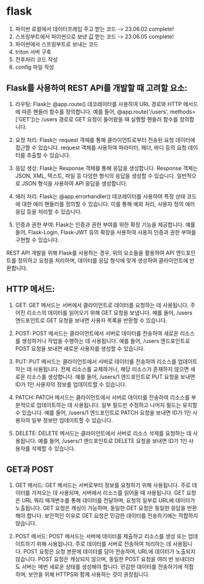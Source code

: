 # flask

1. 파이썬 로컬에서 데이터프레임 주고 받는 코드 -> 23.06.02 complete!
2. 스프링부트에서 파이썬으로 보낸 값 받는 코드 -> 23.06.05 complete!
3. 파이썬에서 스프링부트로 보내는 코드
4. triton 서버 구축
5. 전후처리 코드 작성
6. config 파일 작성



## Flask를 사용하여 REST API를 개발할 때 고려할 요소:

1. 라우팅: Flask는 @app.route() 데코레이터를 사용하여 URL 경로와 HTTP 메서드에 따른 핸들러 함수를 정의합니다. 예를 들어, @app.route('/users', methods=['GET'])는 /users 경로로 GET 요청이 들어왔을 때 실행할 핸들러 함수를 정의합니다.

2. 요청 처리: Flask는 request 객체를 통해 클라이언트로부터 전송된 요청 데이터에 접근할 수 있습니다. request 객체를 사용하여 파라미터, 헤더, 바디 등의 요청 데이터를 추출할 수 있습니다.

3. 응답 생성: Flask는 Response 객체를 통해 응답을 생성합니다. Response 객체는 JSON, XML, 텍스트, 파일 등 다양한 형식의 응답을 생성할 수 있습니다. 일반적으로 JSON 형식을 사용하여 API 응답을 생성합니다.

4. 에러 처리: Flask는 @app.errorhandler() 데코레이터를 사용하여 특정 상태 코드에 대한 에러 핸들러를 정의할 수 있습니다. 이를 통해 예외 처리, 사용자 정의 에러 응답 등을 처리할 수 있습니다.

5. 인증과 권한 부여: Flask는 인증과 권한 부여를 위한 확장 기능을 제공합니다. 예를 들어, Flask-Login, Flask-JWT 등의 확장을 사용하여 사용자 인증과 권한 부여를 구현할 수 있습니다.

REST API 개발을 위해 Flask를 사용하는 경우, 위의 요소들을 활용하여 API 엔드포인트를 정의하고 요청을 처리하며, 데이터를 응답 형식에 맞게 생성하여 클라이언트에 반환합니다.


## HTTP 메서드: 
1. GET: GET 메서드는 서버에서 클라이언트로 데이터를 요청하는 데 사용됩니다. 주어진 리소스의 데이터를 읽어오기 위해 GET 요청을 보냅니다. 예를 들어, /users 엔드포인트로 GET 요청을 보내면 사용자 목록을 반환할 수 있습니다.

2. POST: POST 메서드는 클라이언트에서 서버로 데이터를 전송하여 새로운 리소스를 생성하거나 작업을 수행하는 데 사용됩니다. 예를 들어, /users 엔드포인트로 POST 요청을 보내면 새로운 사용자를 생성할 수 있습니다.

3. PUT: PUT 메서드는 클라이언트에서 서버로 데이터를 전송하여 리소스를 업데이트하는 데 사용됩니다. 전체 리소스를 교체하거나, 해당 리소스가 존재하지 않으면 새로운 리소스를 생성합니다. 예를 들어, /users/1 엔드포인트로 PUT 요청을 보내면 ID가 1인 사용자의 정보를 업데이트할 수 있습니다.

4. PATCH: PATCH 메서드는 클라이언트에서 서버로 데이터를 전송하여 리소스를 부분적으로 업데이트하는 데 사용됩니다. 일부 필드만 수정하고 나머지 필드는 유지할 수 있습니다. 예를 들어, /users/1 엔드포인트로 PATCH 요청을 보내면 ID가 1인 사용자의 일부 정보만 업데이트할 수 있습니다.

5. DELETE: DELETE 메서드는 클라이언트에서 서버로 리소스 삭제를 요청하는 데 사용됩니다. 예를 들어, /users/1 엔드포인트로 DELETE 요청을 보내면 ID가 1인 사용자를 삭제할 수 있습니다.


## GET과 POST
1. GET 메서드:
GET 메서드는 서버로부터 정보를 요청하기 위해 사용됩니다.
주로 데이터를 가져오는 데 사용되며, 서버에서 리소스를 읽어올 때 사용됩니다.
GET 요청은 URL 쿼리 매개변수를 통해 데이터를 전달하며, 요청의 일부로 URL에 데이터가 노출됩니다.
GET 요청은 캐싱이 가능하며, 동일한 GET 요청은 동일한 응답을 반환해야 합니다.
보안적인 이유로 GET 요청은 민감한 데이터를 전송하기에는 적합하지 않습니다.

2. POST 메서드:
POST 메서드는 서버에 데이터를 제출하고 리소스를 생성 또는 업데이트하기 위해 사용됩니다.
주로 데이터를 서버로 전송하여 처리하는 데 사용됩니다.
POST 요청은 요청 본문에 데이터를 담아 전송하며, URL에 데이터가 노출되지 않습니다.
POST 요청은 캐싱되지 않으며, 동일한 POST 요청을 여러 번 보내더라도 서버는 매번 새로운 상태를 생성해야 합니다.
민감한 데이터를 전송하기에 적합하며, 보안을 위해 HTTPS와 함께 사용하는 것이 권장됩니다.
